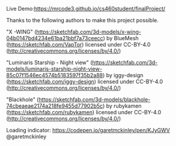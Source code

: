 Live Demo:https://mrcode3.github.io/cs460student/finalProject/

Thanks to the following authors to make this project possible.

"X -WING" (https://sketchfab.com/3d-models/x-wing-04b0147bd4234e61ba21bbf7a73ceecc) by BlueMesh (https://sketchfab.com/VapTor) licensed under CC-BY-4.0 (http://creativecommons.org/licenses/by/4.0/)

"Luminaris Starship - Night view" (https://sketchfab.com/3d-models/luminaris-starship-night-view-85c07f1546ec4574b5183597f35b2a88) by iggy-design (https://sketchfab.com/iggy-design) licensed under CC-BY-4.0 (http://creativecommons.org/licenses/by/4.0/)

"Blackhole" (https://sketchfab.com/3d-models/blackhole-74cbeaeae2174a218fe9455d77902b5c) by rubykamen (https://sketchfab.com/rubykamen) licensed under CC-BY-4.0 (http://creativecommons.org/licenses/by/4.0/)

Loading indicator: https://codepen.io/garetmckinley/pen/KJyGWV @garetmckinley
